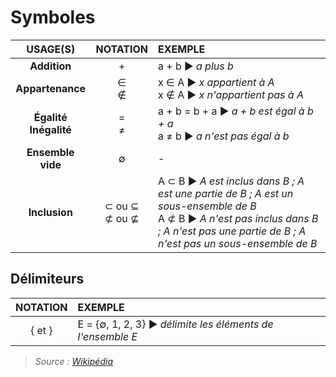 # Symboles

|USAGE(S)|NOTATION|EXEMPLE|
|:--:|:--:|:--|
|**Addition**|+|a + b ▶ _a plus b_|
|**Appartenance**|∈<br>∉|x ∈ A ▶ _x appartient à A_<br>x ∉ A ▶ _x n'appartient pas à A_|
|**Égalité**<br>**Inégalité**|=<br>≠|a + b = b + a ▶ _a + b est égal à b + a_<br>a ≠ b ▶ _a n'est pas égal à b_|
|**Ensemble vide**|∅|-|
|**Inclusion**|⊂ ou ⊆<br>⊄ ou ⊈|A ⊂ B ▶ _A est inclus dans B ; A est une partie de B ; A est un sous-ensemble de B_<br>A ⊄ B ▶ _A n'est pas inclus dans B ; A n'est pas une partie de B ; A n'est pas un sous-ensemble de B_|

## Délimiteurs

|NOTATION|EXEMPLE|
|:--:|:--|
|{ et }|E = {∅, 1, 2, 3} ▶ _délimite les éléments de l'ensemble E_|

> _Source : [Wikipédia](https://fr.wikipedia.org/wiki/Table_de_symboles_math%C3%A9matiques)_
